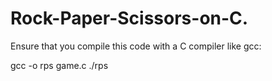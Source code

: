 # Rock-Paper-Scissors-on-C.

Ensure that you compile this code with a C compiler like gcc:

gcc -o rps game.c
./rps 